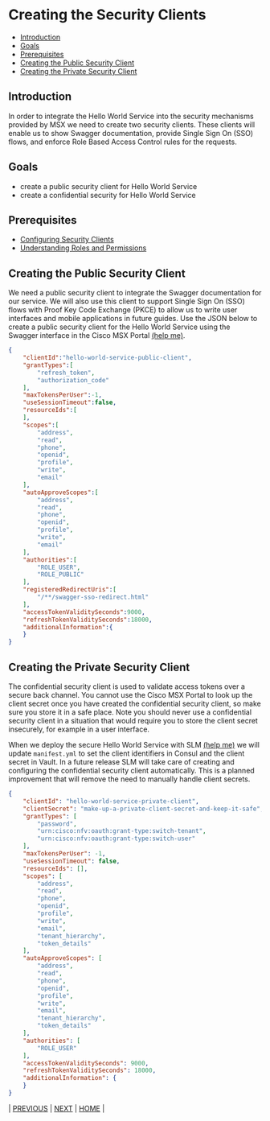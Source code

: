# Creating the Security Clients

* [Introduction](#introduction)
* [Goals](#goals)
* [Prerequisites](#prerequisites)
* [Creating the Public Security Client](#creating-the-public-security-client)
* [Creating the Private Security Client](#creating-the-private-security-client)


## Introduction
In order to integrate the Hello World Service into the security mechanisms provided by MSX we need to create two security clients. These clients will enable us to show Swagger documentation, provide Single Sign On (SSO) flows, and enforce Role Based Access Control rules for the requests.


## Goals
* create a public security client for Hello World Service
* create a confidential security for Hello World Service


## Prerequisites
* [Configuring Security Clients](../01-msx-developer-program-basics/80-configuring-security-clients.md)
* [Understanding Roles and Permissions](../01-msx-developer-program-basics/90-understanding-roles-and-permissions.md)


## Creating the Public Security Client
We need a public security client to integrate the Swagger documentation for our service. We will also use this client to support Single Sign On (SSO) flows with Proof Key Code Exchange (PKCE) to allow us to write user interfaces and mobile applications in future guides. Use the JSON below to create a public security client for the Hello World Service using the Swagger interface in the Cisco MSX Portal [(help me)](../01-msx-developer-program-basics/80-configuring-security-clients.md).

```json
{
    "clientId":"hello-world-service-public-client",
    "grantTypes":[
        "refresh_token",
        "authorization_code"
    ],
    "maxTokensPerUser":-1,
    "useSessionTimeout":false,
    "resourceIds":[
    ],
    "scopes":[
        "address",
        "read",
        "phone",
        "openid",
        "profile",
        "write",
        "email"
    ],
    "autoApproveScopes":[
        "address",
        "read",
        "phone",
        "openid",
        "profile",
        "write",
        "email"
    ],
    "authorities":[
        "ROLE_USER",
        "ROLE_PUBLIC"
    ],
    "registeredRedirectUris":[
        "/**/swagger-sso-redirect.html"
    ],
    "accessTokenValiditySeconds":9000,
    "refreshTokenValiditySeconds":18000,
    "additionalInformation":{
    }
}
```


## Creating the Private Security Client
The confidential security client is used to validate access tokens over a secure back channel. You cannot use the Cisco MSX Portal to look up the client secret once you have created the confidential security client, so make sure you store it in a safe place. Note you should never use a confidential security client in a situation that would require you to store the client secret insecurely, for example in a user interface. 

When we deploy the secure Hello World Service with SLM [(help me)](../03-msx-component-manager/01-what-is-component-manager-in-a-nutshell.md) we will update `manifest.yml` to set the client identifiers in Consul and the client secret in Vault. In a future release SLM will take care of creating and configuring the confidential security client automatically. This is a planned improvement that will remove the need to manually handle client secrets.
```json
{
    "clientId": "hello-world-service-private-client",
    "clientSecret": "make-up-a-private-client-secret-and-keep-it-safe",
    "grantTypes": [
        "password", 
        "urn:cisco:nfv:oauth:grant-type:switch-tenant", 
        "urn:cisco:nfv:oauth:grant-type:switch-user"
    ],
    "maxTokensPerUser": -1,
    "useSessionTimeout": false,
    "resourceIds": [],
    "scopes": [
        "address",
        "read",
        "phone",
        "openid",
        "profile",
        "write",
        "email",
        "tenant_hierarchy", 
        "token_details"
    ],
    "autoApproveScopes": [
        "address",
        "read",
        "phone",
        "openid",
        "profile",
        "write",
        "email",
        "tenant_hierarchy", 
        "token_details"
    ],
    "authorities": [
        "ROLE_USER"
    ],
    "accessTokenValiditySeconds": 9000,
    "refreshTokenValiditySeconds": 18000,
    "additionalInformation": {
    }
}
```


| [PREVIOUS](07-persisting-domain-specific-data.md) | [NEXT](09-adding-swagger-support.md) | [HOME](../index.md#java-hello-world-service-example) |

